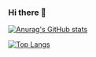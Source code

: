 ### Hi there 👋

[![Anurag's GitHub stats](https://github-readme-stats.vercel.app/api?username=filipemoura&count_private=true&show_icons=true&theme=dark)](https://github.com/anuraghazra/github-readme-stats)

[![Top Langs](https://github-readme-stats.vercel.app/api/top-langs/?username=filipemoura&layout=compact)](https://github.com/anuraghazra/github-readme-stats)
